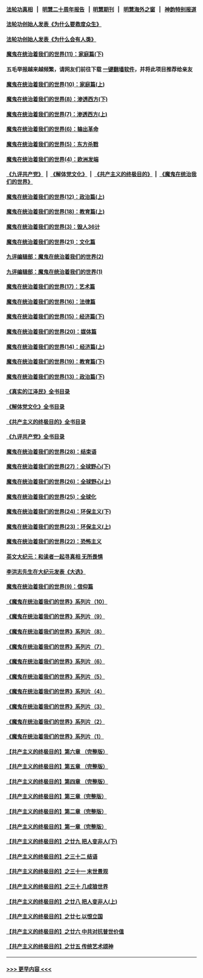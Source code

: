 #### [法轮功真相](https://github.com/gfw-breaker/truth/blob/master/README.md?t=0) &nbsp;&nbsp;|&nbsp;&nbsp; [明慧二十周年报告](https://github.com/gfw-breaker/mh-reports/blob/master/README.md?t=0) &nbsp;&nbsp;|&nbsp;&nbsp;[明慧期刊](https://github.com/gfw-breaker/mh-qikan) &nbsp;&nbsp;|&nbsp;&nbsp; [明慧海外之窗](https://github.com/gfw-breaker/mh-news/blob/master/README.md?t=0) &nbsp;&nbsp;|&nbsp;&nbsp; [神韵特别报道](https://github.com/gfw-breaker/mh-news/blob/master/shenyun.md?t=0)
#### [法轮功创始人发表《为什么要救度众生》](../pages/nsc422/n13975246.md?t=06041243) 
#### [法轮功创始人发表《为什么会有人类》](../pages/nsc422/n13912117.md?t=06041243) 
#### [魔鬼在统治着我们的世界(11)：家庭篇(下)](../pages/nsc422/n10440961.md?t=06041243) 
#### 五毛举报越来越频繁，请网友们前往下载 [一键翻墙软件](https://github.com/gfw-breaker/ssr-accounts)，并将此项目推荐给亲友
#### [魔鬼在统治着我们的世界(10)：家庭篇(上)](../pages/nsc422/n10435448.md?t=06041243) 
#### [魔鬼在统治着我们的世界(8)：渗透西方(下)](../pages/nsc422/n10429603.md?t=06041243) 
#### [魔鬼在统治着我们的世界(7)：渗透西方(上)](../pages/nsc422/n10426013.md?t=06041243) 
#### [魔鬼在统治着我们的世界(6)：输出革命](../pages/nsc422/n10421536.md?t=06041243) 
#### [魔鬼在统治着我们的世界(5)：东方杀戮](../pages/nsc422/n10417707.md?t=06041243) 
#### [魔鬼在统治着我们的世界(4)：欧洲发端](../pages/nsc422/n10414890.md?t=06041243) 
#### [《九评共产党》](https://github.com/begood0513/9ping.md/blob/master/README.md) &nbsp;|&nbsp; [《解体党文化》](../../../../jtdwh.md/blob/master/README.md)  &nbsp;|&nbsp; [《共产主义的终极目的》](../../../../gczydzjmd.md/blob/master/README.md) &nbsp;|&nbsp; [《魔鬼在统治我们的世界》](../../../../mgztzwmdsj.md/blob/master/README.md) 
#### [魔鬼在统治着我们的世界(12)：政治篇(上)](../pages/nsc422/n10444576.md?t=06041243) 
#### [魔鬼在统治着我们的世界(18)：教育篇(上)](../pages/nsc422/n10526970.md?t=06041243) 
#### [魔鬼在统治着我们的世界(3)：毁人36计](../pages/nsc422/n10411583.md?t=06041243) 
#### [魔鬼在统治着我们的世界(21)：文化篇](../pages/nsc422/n10597706.md?t=06041243) 
#### [九评编辑部：魔鬼在统治着我们的世界(2)](../pages/nsc422/n10410036.md?t=06041243) 
#### [九评编辑部：魔鬼在统治着我们的世界(1)](../pages/nsc422/n10406825.md?t=06041243) 
#### [魔鬼在统治着我们的世界(17)：艺术篇](../pages/nsc422/n10499093.md?t=06041243) 
#### [魔鬼在统治着我们的世界(16)：法律篇](../pages/nsc422/n10485969.md?t=06041243) 
#### [魔鬼在统治着我们的世界(15)：经济篇(下)](../pages/nsc422/n10469975.md?t=06041243) 
#### [魔鬼在统治着我们的世界(20)：媒体篇](../pages/nsc422/n10586579.md?t=06041243) 
#### [魔鬼在统治着我们的世界(14)：经济篇(上)](../pages/nsc422/n10457370.md?t=06041243) 
#### [魔鬼在统治着我们的世界(19)：教育篇(下)](../pages/nsc422/n10564808.md?t=06041243) 
#### [魔鬼在统治着我们的世界(13)：政治篇(下)](../pages/nsc422/n10448270.md?t=06041243) 
#### [《真实的江泽民》全书目录](../pages/nsc422/n13721399.md?t=06041243) 
#### [《解体党文化》全书目录](../pages/nsc422/n13721157.md?t=06041243) 
#### [《共产主义的终极目的》全书目录](../pages/nsc422/n13721048.md?t=06041243) 
#### [《九评共产党》全书目录](../pages/nsc422/n13708085.md?t=06041243) 
#### [魔鬼在统治着我们的世界(28)：结束语](../pages/nsc422/n10936246.md?t=06041243) 
#### [魔鬼在统治着我们的世界(27)：全球野心(下)](../pages/nsc422/n10928319.md?t=06041243) 
#### [魔鬼在统治着我们的世界(26)：全球野心(上)](../pages/nsc422/n10900318.md?t=06041243) 
#### [魔鬼在统治着我们的世界(25)：全球化](../pages/nsc422/n10788205.md?t=06041243) 
#### [魔鬼在统治着我们的世界(24)：环保主义(下)](../pages/nsc422/n10695307.md?t=06041243) 
#### [魔鬼在统治着我们的世界(23)：环保主义(上)](../pages/nsc422/n10688613.md?t=06041243) 
#### [魔鬼在统治着我们的世界(22)：恐怖主义](../pages/nsc422/n10614727.md?t=06041243) 
#### [英文大纪元：和读者一起寻真相 无所畏惧](../pages/nsc422/n12542027.md?t=06041243) 
#### [李洪志先生在大纪元发表《大选》](../pages/nsc422/n12534746.md?t=06041243) 
#### [魔鬼在统治着我们的世界(9)：信仰篇](../pages/nsc422/n10432159.md?t=06041243) 
#### [《魔鬼在统治着我们的世界》系列片（10）](../pages/nsc422/n12292670.md?t=06041243) 
#### [《魔鬼在统治着我们的世界》系列片（9）](../pages/nsc422/n12290859.md?t=06041243) 
#### [《魔鬼在统治着我们的世界》系列片（8）](../pages/nsc422/n12287445.md?t=06041243) 
#### [《魔鬼在统治着我们的世界》系列片（7）](../pages/nsc422/n12283425.md?t=06041243) 
#### [《魔鬼在统治着我们的世界》系列片（6）](../pages/nsc422/n12282314.md?t=06041243) 
#### [《魔鬼在统治着我们的世界》系列片（5）](../pages/nsc422/n12281419.md?t=06041243) 
#### [《魔鬼在统治着我们的世界》系列片（4）](../pages/nsc422/n12274024.md?t=06041243) 
#### [《魔鬼在统治着我们的世界》系列片（3）](../pages/nsc422/n12271322.md?t=06041243) 
#### [《魔鬼在统治着我们的世界》系列片（2）](../pages/nsc422/n12269049.md?t=06041243) 
#### [《魔鬼在统治着我们的世界》系列片（1）](../pages/nsc422/n12267575.md?t=06041243) 
#### [【共产主义的终极目的】第六章 （完整版）](../pages/nsc422/n11428913.md?t=06041243) 
#### [【共产主义的终极目的】第五章 （完整版）](../pages/nsc422/n11428912.md?t=06041243) 
#### [【共产主义的终极目的】第四章 （完整版）](../pages/nsc422/n11428907.md?t=06041243) 
#### [【共产主义的终极目的】第三章（完整版）](../pages/nsc422/n11428848.md?t=06041243) 
#### [【共产主义的终极目的】第二章（完整版）](../pages/nsc422/n11428831.md?t=06041243) 
#### [【共产主义的终极目的】第一章（完整版）](../pages/nsc422/n11417651.md?t=06041243) 
#### [【共产主义的终极目的】之廿九 把人变非人(下)](../pages/nsc422/n11344140.md?t=06041243) 
#### [【共产主义的终极目的】之三十二 结语](../pages/nsc422/n11360535.md?t=06041243) 
#### [【共产主义的终极目的】之三十一 末世景观](../pages/nsc422/n11351129.md?t=06041243) 
#### [【共产主义的终极目的】之三十 几成狼世界](../pages/nsc422/n11348280.md?t=06041243) 
#### [【共产主义的终极目的】之廿八 把人变非人(上)](../pages/nsc422/n11340492.md?t=06041243) 
#### [【共产主义的终极目的】之廿七 以恨立国](../pages/nsc422/n11336944.md?t=06041243) 
#### [【共产主义的终极目的】之廿六 中共对抗普世价值](../pages/nsc422/n11324785.md?t=06041243) 
#### [【共产主义的终极目的】之廿五 传统艺术颂神](../pages/nsc422/n11296396.md?t=06041243) 

----
#### [ >>> 更早内容 <<< ](../indexes/nsc422-earlier.md)
